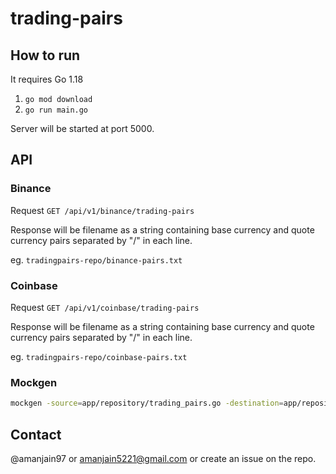 # trading-pairs

## How to run 
It requires Go 1.18
1. `go mod download`
2. `go run main.go` 

Server will be started at port 5000. 

## API 

### Binance

Request 
`GET /api/v1/binance/trading-pairs`

Response will be filename as a string containing base currency and quote currency pairs separated by "/" in each line.

eg. `tradingpairs-repo/binance-pairs.txt`

### Coinbase

Request 
`GET /api/v1/coinbase/trading-pairs`

Response will be filename as a string containing base currency and quote currency pairs separated by "/" in each line.

eg. `tradingpairs-repo/coinbase-pairs.txt`

### Mockgen
```bash
mockgen -source=app/repository/trading_pairs.go -destination=app/repository/mocks/trading_pairs_mock.go
```

## Contact 
@amanjain97 or amanjain5221@gmail.com or create an issue on the repo.
